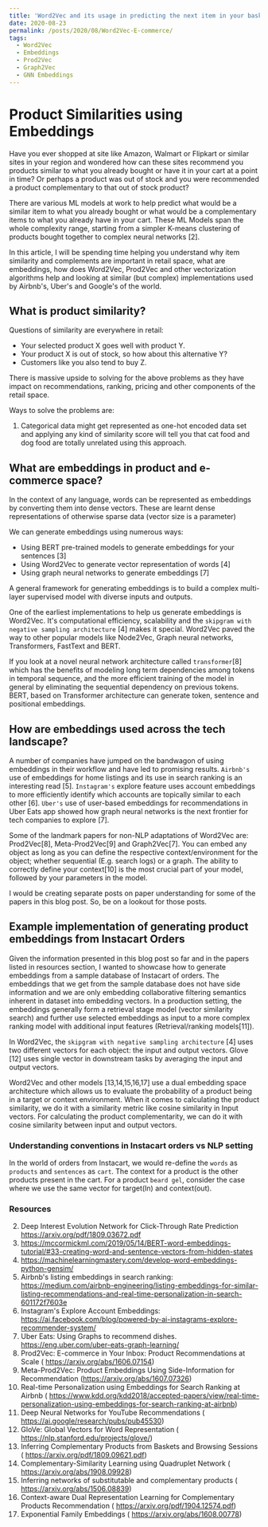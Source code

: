 ```yaml
---
title: 'Word2Vec and its usage in predicting the next item in your basket in an e-commerce setting'
date: 2020-08-23
permalink: /posts/2020/08/Word2Vec-E-commerce/
tags:
  - Word2Vec
  - Embeddings
  - Prod2Vec
  - Graph2Vec
  - GNN Embeddings 
---
```


# Product Similarities using Embeddings

Have you ever shopped at site like Amazon, Walmart or Flipkart or similar sites in your region and wondered how can these sites recommend you products similar to what you already bought or have it in your cart at a point in time? Or perhaps a product was out of stock and you were recommended a product complementary to that out of stock product?

There are various ML models at work to help predict what would be a similar item to what you already bought or what would be a complementary items to what you already have in your cart. These ML Models span the whole complexity range, starting from a simpler K-means clustering of products bought together to complex neural networks [2]. 

In this article, I will be spending time helping you understand why item similarity and complements are important in retail space, what are embeddings, how does Word2Vec, Prod2Vec and other vectorization algorithms help and looking at similar (but complex) implementations used by Airbnb's, Uber's and Google's of the world. 

## What is product similarity?

Questions of similarity are everywhere in retail:
- Your selected product X goes well with product Y.
- Your product X is out of stock, so how about this alternative Y?
- Customers like you also tend to buy Z. 

There is massive upside to solving for the above problems as they have impact on recommendations, ranking, pricing and other components of the retail space. 

Ways to solve the problems are:

1. Categorical data might get represented as one-hot encoded data set and applying any kind of similarity score will tell you that cat food and dog food are totally unrelated using this approach. 

## What are embeddings in product and e-commerce space?

In the context of any language, words can be represented as embeddings by converting them into dense vectors. These are learnt dense representations of otherwise sparse data (vector size is a parameter)

We can generate embeddings using numerous ways:
- Using BERT pre-trained models to generate embeddings for your sentences [3]
- Using Word2Vec to generate vector representation of words [4]
- Using graph neural networks to generate embeddings [7]

A general framework for generating embeddings is to build a complex multi-layer supervised model with diverse inputs and outputs. 

One of the earliest implementations to help us generate embeddings is Word2Vec. It's computational efficiency, scalability and the `skipgram with negative sampling architecture` [4] makes it special. Word2Vec paved the way to other popular models like Node2Vec, Graph neural networks, Transformers, FastText and BERT. 

If you look at a novel neural network architecture called `transformer`[8] which has the benefits of modeling long term dependencies among tokens in temporal sequence, and the more efficient training of the model in general by eliminating the sequential dependency on previous tokens. BERT, based on Transformer architecture can generate token, sentence and positional embeddings. 

## How are embeddings used across the tech landscape?

A number of companies have jumped on the bandwagon of using embeddings in their workflow and have led to promising results. `Airbnb's` use of embeddings for home listings and its use in search ranking is an interesting read [5]. `Instagram's` explore feature uses account embeddings to more efficiently identify which accounts are topically similar to each other [6]. `Uber's` use of user-based embeddings for recommendations in Uber Eats app showed how graph neural networks is the next frontier for tech companies to explore [7]. 

Some of the landmark papers for non-NLP adaptations of Word2Vec are: Prod2Vec[8], Meta-Prod2Vec[9] and Graph2Vec[7]. You can embed any object as long as you can define the respective context/environment for the object; whether sequential (E.g. search logs) or a graph. The ability to correctly define your context[10] is the most crucial part of your model, followed by your parameters in the model.  

I would be creating separate posts on paper understanding for some of the papers in this blog post. So, be on a lookout for those posts. 

## Example implementation of generating product embeddings from Instacart Orders

Given the information presented in this blog post so far and in the papers listed in resources section, I wanted to showcase how to generate embeddings from a sample database of Instacart of orders. The embeddings that we get from the sample database does not have side information and we are only embedding collaborative filtering semantics inherent in dataset into embedding vectors. In a production setting, the embeddings generally form a retrieval stage model (vector similarity search) and further use selected embeddings as input to a more complex ranking model with additional input features (Retrieval/ranking models[11]).

In Word2Vec, the `skipgram with negative sampling architecture` [4] uses two different vectors for each object: the input and output vectors. Glove [12] uses single vector in downstream tasks by averaging the input and output vectors. 

Word2Vec and other models [13,14,15,16,17] use a dual embedding space architecture which allows us to evaluate the probability of a product being in a target or context environment. When it comes to calculating the product similarity, we do it with a similarity metric like cosine similarity in Input vectors. For calculating the product complementarity, we can do it with cosine similarity between input and output vectors. 

### Understanding conventions in Instacart orders vs NLP setting

In the world of orders from Instacart, we would re-define the `words` as `products` and `sentences` as `cart`. The context for a product is the other products present in the cart. For a product `beard gel`, consider the case where we use the same vector for target(In) and context(out).


### Resources

2. Deep Interest Evolution Network for Click-Through Rate Prediction https://arxiv.org/pdf/1809.03672.pdf
3. https://mccormickml.com/2019/05/14/BERT-word-embeddings-tutorial/#33-creating-word-and-sentence-vectors-from-hidden-states
4. https://machinelearningmastery.com/develop-word-embeddings-python-gensim/
5. Airbnb's listing embeddings in search ranking: https://medium.com/airbnb-engineering/listing-embeddings-for-similar-listing-recommendations-and-real-time-personalization-in-search-601172f7603e
6. Instagram's Explore Account Embeddings: https://ai.facebook.com/blog/powered-by-ai-instagrams-explore-recommender-system/
7. Uber Eats: Using Graphs to recommend dishes. https://eng.uber.com/uber-eats-graph-learning/
8. Prod2Vec: E-commerce in Your Inbox: Product Recommendations at Scale ( https://arxiv.org/abs/1606.07154) 
9. Meta-Prod2Vec: Product Embeddings Using Side-Information for Recommendation (https://arxiv.org/abs/1607.07326)
10. Real-time Personalization using Embeddings for Search Ranking at Airbnb ( https://www.kdd.org/kdd2018/accepted-papers/view/real-time-personalization-using-embeddings-for-search-ranking-at-airbnb)
11. Deep Neural Networks for YouTube Recommendations ( https://ai.google/research/pubs/pub45530)
12. GloVe: Global Vectors for Word Representation ( https://nlp.stanford.edu/projects/glove/)
13. Inferring Complementary Products from Baskets and Browsing Sessions ( https://arxiv.org/pdf/1809.09621.pdf)
14. Complementary-Similarity Learning using Quadruplet Network ( https://arxiv.org/abs/1908.09928)
15. Inferring networks of substitutable and complementary products ( https://arxiv.org/abs/1506.08839)
16. Context-aware Dual Representation Learning for Complementary Products Recommendation ( https://arxiv.org/pdf/1904.12574.pdf)
17. Exponential Family Embeddings ( https://arxiv.org/abs/1608.00778)